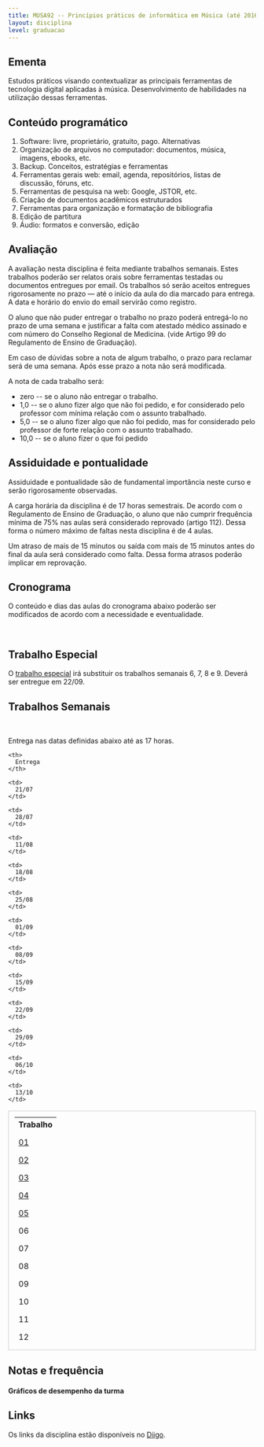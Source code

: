 ```yaml
---
title: MUSA92 -- Princípios práticos de informática em Música (até 2016)
layout: disciplina
level: graduacao
---
```


## Ementa

Estudos práticos visando contextualizar as principais ferramentas de tecnologia digital aplicadas à música. Desenvolvimento de habilidades na utilização dessas ferramentas.

## Conteúdo programático

  1. Software: livre, proprietário, gratuito, pago. Alternativas
  2. Organização de arquivos no computador: documentos, música, imagens, ebooks, etc.
  3. Backup. Conceitos, estratégias e ferramentas
  4. Ferramentas gerais web: email, agenda, repositórios, listas de discussão, fóruns, etc.
  5. Ferramentas de pesquisa na web: Google, JSTOR, etc.
  6. Criação de documentos acadêmicos estruturados
  7. Ferramentas para organização e formatação de bibliografia
  8. Edição de partitura
  9. Áudio: formatos e conversão, edição

## Avaliação

A avaliação nesta disciplina é feita mediante trabalhos semanais. Estes trabalhos poderão ser relatos orais sobre ferramentas testadas ou documentos entregues por email. Os trabalhos só serão aceitos entregues rigorosamente no prazo — até o início da aula do dia marcado para entrega. A data e horário do envio do email servirão como registro.

O aluno que não puder entregar o trabalho no prazo poderá entregá-lo no prazo de uma semana e justificar a falta com atestado médico assinado e com número do Conselho Regional de Medicina. (vide Artigo 99 do Regulamento de Ensino de Graduação).

Em caso de dúvidas sobre a nota de algum trabalho, o prazo para reclamar será de uma semana. Após esse prazo a nota não será modificada.

A nota de cada trabalho será:

  * zero -- se o aluno não entregar o trabalho.
  * 1,0 -- se o aluno fizer algo que não foi pedido, e for considerado pelo professor com mínima relação com o assunto trabalhado.
  * 5,0 -- se o aluno fizer algo que não foi pedido, mas for considerado pelo professor de forte relação com o assunto trabalhado.
  * 10,0 -- se o aluno fizer o que foi pedido

## Assiduidade e pontualidade

Assiduidade e pontualidade são de fundamental importância neste curso e serão rigorosamente observadas.

A carga horária da disciplina é de 17 horas semestrais. De acordo com o Regulamento de Ensino de Graduação, o aluno que não cumprir frequência mínima de 75% nas aulas será considerado reprovado (artigo 112). Dessa forma o número máximo de faltas nesta disciplina é de 4 aulas.

Um atraso de mais de 15 minutos ou saída com mais de 15 minutos antes do final da aula será considerado como falta. Dessa forma atrasos poderão implicar em reprovação.

## Cronograma

O conteúdo e dias das aulas do cronograma abaixo poderão ser modificados de acordo com a necessidade e eventualidade.

&nbsp;



## Trabalho Especial

O <a href="https://docs.google.com/document/d/18qz5wLFKohZP6reviQepg6Mh2BQHaJ5RELqfrSuzVr4/edit?usp=sharing" target="_blank">trabalho especial</a> irá substituir os trabalhos semanais 6, 7, 8 e 9. Deverá ser entregue em 22/09.

## Trabalhos Semanais

&nbsp;

Entrega nas datas definidas abaixo até as 17 horas.

<table style="border-collapse: separate; padding: 2px; border: 1px solid #cccccc; border-spacing: 10px;" width="50%">
  <tr>
    <th>
      Trabalho
    </th>
    
    <th>
      Entrega
    </th>
  </tr>
  
  <tr style="padding: 2px; border: 1px solid #cccccc; ; border-spacing: 5px;">
    <td>
      <a href="https://docs.google.com/document/d/1qXRz7hFSoznD1ytDf-Mn-XVPB-dhq7UEv7iFcIqda2I/pub" target="_blank">01</a>
    </td>
    
    <td>
      21/07
    </td>
  </tr>
  
  <tr>
    <td>
      <a href="https://docs.google.com/document/d/1Yz13msEmI9v7OhdDbHJ-4g1dJreaTv8yKBQ1pgjHYKQ/edit?usp=sharing" target="_blank">02</a>
    </td>
    
    <td>
      28/07
    </td>
  </tr>
  
  <tr>
    <td>
      <a href="https://docs.google.com/document/d/1Aj7wZTRc2UnkXcNT4pl7elGuZPM3biWpFAVKNcnyd9o/edit?usp=sharing">03</a>
    </td>
    
    <td>
      11/08
    </td>
  </tr>
  
  <tr>
    <td>
      <a href="https://docs.google.com/document/d/1C0EYtQX3yS9vwsL_BNMNEaGEbCN8IK82jn00hYyJdnc/edit?usp=sharing" target="_blank">04</a>
    </td>
    
    <td>
      18/08
    </td>
  </tr>
  
  <tr>
    <td>
      <a href="https://docs.google.com/document/d/1WKzakhg_jin2YHY3pdoRwITlOjSwOFNbHY7CwFpe7Dg/edit?usp=sharing" target="_blank">05</a>
    </td>
    
    <td>
      25/08
    </td>
  </tr>
  
  <tr>
    <td>
      06
    </td>
    
    <td>
      01/09
    </td>
  </tr>
  
  <tr>
    <td>
      07
    </td>
    
    <td>
      08/09
    </td>
  </tr>
  
  <tr>
    <td>
      08
    </td>
    
    <td>
      15/09
    </td>
  </tr>
  
  <tr>
    <td>
      09
    </td>
    
    <td>
      22/09
    </td>
  </tr>
  
  <tr>
    <td>
      10
    </td>
    
    <td>
      29/09
    </td>
  </tr>
  
  <tr>
    <td>
      11
    </td>
    
    <td>
      06/10
    </td>
  </tr>
  
  <tr>
    <td>
      12
    </td>
    
    <td>
      13/10
    </td>
  </tr>
</table>

## Notas e frequência



#### Gráficos de desempenho da turma



## Links

Os links da disciplina estão disponíveis no <a title="Links da disciplina MUSA92" href="http://www.diigo.com/list/msampaio/ferramentas-computacionais" target="_blank">Diigo</a>.